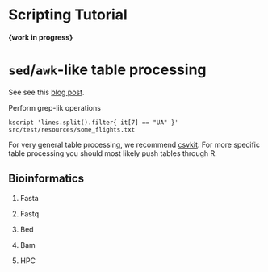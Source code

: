 # Scripting Tutorial


__{work in progress}__

# `sed`/`awk`-like table processing

See see this [blog post](http://holgerbrandl.github.io/kotlin/2017/05/08/kscript_as_awk_substitute.html).

Perform grep-lik operations
```kscript
kscript 'lines.split().filter{ it[7] == "UA" }' src/test/resources/some_flights.txt
```

For very general table processing, we recommend [csvkit](https://csvkit.readthedocs.io). For more specific table processing you should most likely push tables through R.


## Bioinformatics


1. Fasta

2. Fastq

3. Bed

3. Bam

4. HPC



